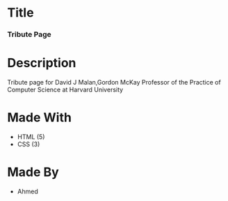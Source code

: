 # Title

### Tribute Page

# Description

Tribute page for David J Malan,Gordon McKay Professor of the Practice of Computer Science at Harvard University

# Made With

* HTML (5)
* CSS (3)

# Made By

* Ahmed
